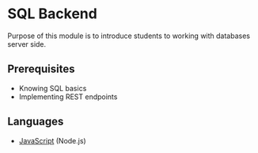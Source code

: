 # SQL Backend

Purpose of this module is to introduce students to working with databases server side. 

## Prerequisites

 - Knowing SQL basics
 - Implementing REST endpoints

## Languages

 - [JavaScript](javascript.md) (Node.js)
